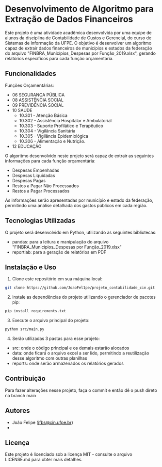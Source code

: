 # Desenvolvimento de Algoritmo para Extração de Dados Financeiros

Este projeto é uma atividade acadêmica desenvolvida por uma equipe de alunos da disciplina de Contabilidade de Custos e Gerencial, do curso de Sistemas de Informação da UFPE. O objetivo é desenvolver um algoritmo capaz de extrair dados financeiros de municípios e estados da federação do arquivo "FINBRA_Municípios_Despesas por Função_2019.xlsx", gerando relatórios específicos para cada função orçamentária.

## Funcionalidades
Funções Orçamentárias:
  - 06 SEGURANÇA PÚBLICA
  - 08 ASSISTÊNCIA SOCIAL 
  - 09 PREVIDÊNCIA SOCIAL
  - 10 SAÚDE
    - 10.301 - Atenção Básica 
    - 10.302 - Assistência Hospitalar e Ambulatorial
    - 10.303 - Suporte Profilático e Terapêutico
    - 10.304 - Vigilância Sanitária
    - 10.305 - Vigilância Epidemiológica
    - 10.306 - Alimentação e Nutrição.
  - 12 EDUCAÇÃO
  
O algoritmo desenvolvido neste projeto será capaz de extrair as seguintes informações para cada função orçamentária:

- Despesas Empenhadas
- Despesas Liquidadas
- Despesas Pagas
- Restos a Pagar Não Processados
- Restos a Pagar Processados

As informações serão apresentadas por município e estado da federação, permitindo uma análise detalhada dos gastos públicos em cada região.

## Tecnologias Utilizadas

O projeto será desenvolvido em Python, utilizando as seguintes bibliotecas:

- pandas: para a leitura e manipulação do arquivo "FINBRA_Municípios_Despesas por Função_2019.xlsx"
- reportlab: para a geração de relatórios em PDF

## Instalação e Uso

1. Clone este repositório em sua máquina local:

```bash
git clone https://github.com/JoaoFel1pe/projeto_contabilidade_cin.git
```

2. Instale as dependências do projeto utilizando o gerenciador de pacotes pip:

```bash
pip install requirements.txt
```

3. Execute o arquivo principal do projeto:

```bash
python src/main.py
```

4. Serão utilizadas 3 pastas para esse projeto:
- src: onde o código principal e os demais estarão alocados
- data: onde ficará o arquivo excel a ser lido, permitindo a reutilização desse algoritmo com outras planilhas
- reports: onde serão armazenados os relatórios gerados

## Contribuição

Para fazer alterações nesse projeto, faça o commit e então dê o push direto na branch main

## Autores

- João Felipe (jfbs@cin.ufpe.br)
- 

## Licença

Este projeto é licenciado sob a licença MIT - consulte o arquivo LICENSE.md para obter mais detalhes.
